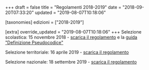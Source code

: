 +++
draft = false
title = "Regolamenti 2018-2019"
date = "2018-09-20T07:33:20"
updated = "2019-08-07T10:18:06"

[taxonomies]
edizioni = ["2018-2019"]

[extra]
override_updated = "2019-08-07T10:18:06"
+++
Selezione scolastica: 15 novembre 2018 - [scarica il regolamento](/oldsite/150/OII-RegSelScolastica_novembre_2018.pdf) e la [guida "Definizione Pseudocodice"](/oldsite/150/DefinizionePseudocodice.pdf)

Selezione territoriale: 16 aprile 2019 - [scarica il regolamento](/oldsite/150/OII-RegSelTerritoriale_16aprile_2019.pdf)

Selezione nazionale: 18 settembre 2019 - [scarica il regolamento](/oldsite/150/OII-RegSelNazionale_settembre_2019_1.pdf)
